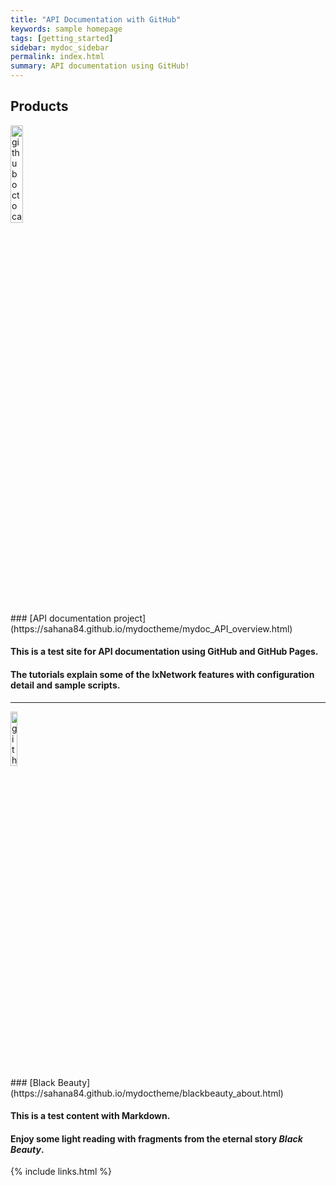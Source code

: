 ```yaml
---
title: "API Documentation with GitHub"
keywords: sample homepage
tags: [getting_started]
sidebar: mydoc_sidebar
permalink: index.html
summary: API documentation using GitHub!
---
```

## Products
<div> 
    <img src="{{ "/images/ixia.png" | absolute_url }}" alt="github octocat" style="width:20%;" >    
</div>
### [API documentation project](https://sahana84.github.io/mydoctheme/mydoc_API_overview.html)

#### This is a test site for API documentation using GitHub and GitHub Pages. 
#### The tutorials explain some of the IxNetwork features with configuration detail and sample scripts.
    
---

<div> 
    <img src="{{ "/images/BB1.jpg" | absolute_url }}" alt="github octocat" style="width:15%;" >    
</div>
### [Black Beauty](https://sahana84.github.io/mydoctheme/blackbeauty_about.html)

#### This is a test content with Markdown. 
#### Enjoy some light reading with fragments from the eternal story *Black Beauty*. 

{% include links.html %}
